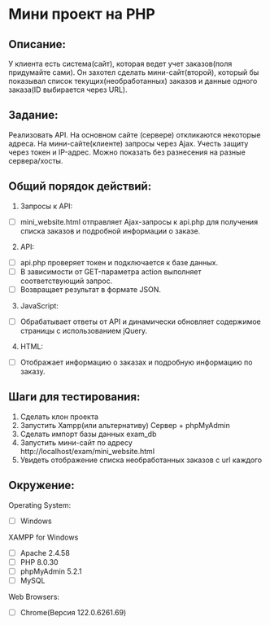 # Мини проект на PHP

## Описание:

У клиента есть система(сайт), которая ведет учет заказов(поля придумайте сами). Он захотел сделать мини-сайт(второй), который бы показывал список
текущих(необработанных) заказов и данные одного заказа(ID выбирается через URL).


## Задание:

Реализовать API. На основном сайте (сервере) откликаются некоторые адреса.
На мини-сайте(клиенте) запросы через Ajax. Учесть защиту через токен и IP-адрес.
Можно показать без разнесения на разные сервера/хосты.

## Общий порядок действий:

1. Запросы к API:
- [ ] mini_website.html отправляет Ajax-запросы к api.php для получения списка заказов и подробной информации о заказе.
2. API:
- [ ] api.php проверяет токен и подключается к базе данных.
- [ ] В зависимости от GET-параметра action выполняет соответствующий запрос.
- [ ] Возвращает результат в формате JSON.
3. JavaScript:
- [ ] Обрабатывает ответы от API и динамически обновляет содержимое страницы с использованием jQuery.
4. HTML:
- [ ] Отображает информацию о заказах и подробную информацию по заказу.

## Шаги для тестирования:

1. Сделать клон проекта
2. Запустить Xampp(или альтернативу) Сервер + phpMyAdmin
3. Сделать импорт базы данных exam_db
4. Запустить мини-сайт по адресу http://localhost/exam/mini_website.html
5. Увидеть отображение списка необработанных заказов с url каждого

## Окружение: 

Operating System:
- [ ] Windows
      
XAMPP for Windows
- [ ] Apache 2.4.58
- [ ] PHP 8.0.30
- [ ] phpMyAdmin 5.2.1
- [ ] MySQL

Web Browsers:
- [ ] Chrome(Версия 122.0.6261.69)
